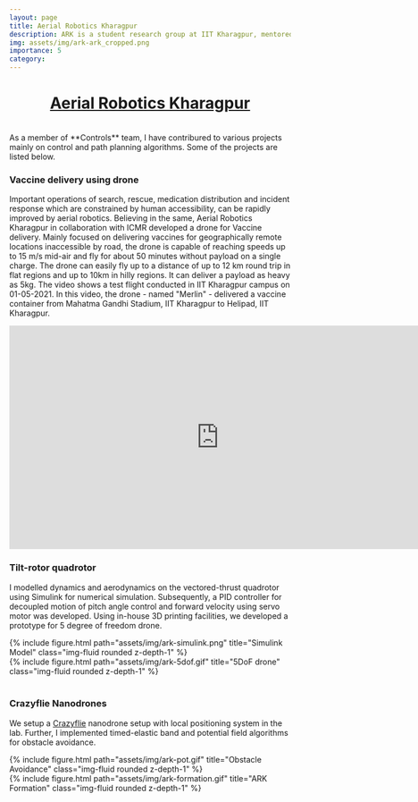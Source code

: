 ```yaml
---
layout: page
title: Aerial Robotics Kharagpur
description: ARK is a student research group at IIT Kharagpur, mentored by Prof. Somesh Kumar. I am a part of the Controls team from my first year where I was introduced to robotics for the first time. Here, I have worked on various independent and colaborative projects. 
img: assets/img/ark-ark_cropped.png
importance: 5
category: 
---
```

<h1 align="center">
<a href="https://arl-kgp.github.io/">Aerial Robotics Kharagpur</a>
</h1>
<br />
As a member of **Controls** team, I have contribured to various projects mainly on control and path planning algorithms. Some of the projects are listed below.
<br />

### Vaccine delivery using drone
Important operations of search, rescue, medication distribution and incident response which are constrained by human accessibility, can be rapidly improved by aerial robotics. Believing in the same, Aerial Robotics Kharagpur in collaboration with ICMR developed a drone for Vaccine delivery. Mainly focused on delivering vaccines for geographically remote locations inaccessible by road, the drone is capable of reaching speeds up to 15 m/s mid-air and fly for about 50 minutes without payload on a single charge. The drone can easily fly up to a distance of up to 12 km round trip in flat regions and up to 10km in hilly regions. It can deliver a payload as heavy as 5kg. The video shows a test flight conducted in IIT Kharagpur campus on 01-05-2021. In this video, the drone - named "Merlin" - delivered a vaccine container from Mahatma Gandhi Stadium, IIT Kharagpur to Helipad, IIT Kharagpur.

<iframe width="750" height="400" src="https://www.youtube.com/embed/C1ndVA5SE-E" title="YouTube video player" frameborder="0" allow="accelerometer; autoplay; clipboard-write; encrypted-media; gyroscope; picture-in-picture" allowfullscreen></iframe>

<br />

### Tilt-rotor quadrotor
I modelled dynamics and aerodynamics on the vectored-thrust quadrotor using Simulink for numerical simulation. Subsequently, a PID controller for decoupled motion of pitch angle control and forward velocity using servo motor was developed. Using in-house 3D printing facilities, we developed a prototype for 5 degree of freedom drone.

<div class="row">
    <div class="col-sm mt-3 mt-md-0">
        {% include figure.html path="assets/img/ark-simulink.png" title="Simulink Model" class="img-fluid rounded z-depth-1" %}
    </div>
    <div class="col-sm mt-3 mt-md-0">
        {% include figure.html path="assets/img/ark-5dof.gif" title="5DoF drone" class="img-fluid rounded z-depth-1" %}
    </div>
</div>

<br />

### Crazyflie Nanodrones
We setup a [Crazyflie](https://www.bitcraze.io/products/crazyflie-2-1/) nanodrone setup with local positioning system in the lab. Further, I implemented timed-elastic band and potential field algorithms for obstacle avoidance.  
<div class="row">
    <div class="col-sm mt-3 mt-md-0">
        {% include figure.html path="assets/img/ark-pot.gif" title="Obstacle Avoidance" class="img-fluid rounded z-depth-1" %}
    </div>
    <div class="col-sm mt-3 mt-md-0">
        {% include figure.html path="assets/img/ark-formation.gif" title="ARK Formation" class="img-fluid rounded z-depth-1" %}
    </div>
</div>



